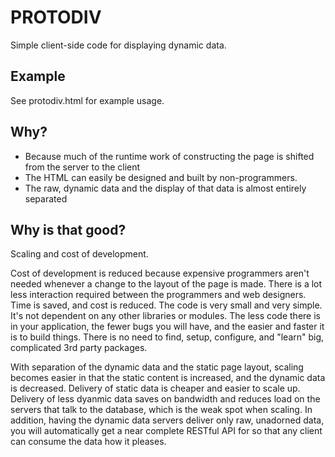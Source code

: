 # PROTODIV

Simple client-side code for displaying dynamic data.


## Example

See protodiv.html for example usage.


## Why?

* Because much of the runtime work of constructing the page is shifted from the server to the client
* The HTML can easily be designed and built by non-programmers.
* The raw, dynamic data and the display of that data is almost entirely separated


## Why is that good?

Scaling and cost of development. 

Cost of development is reduced because expensive programmers aren't needed whenever
a change to the layout of the page is made.  There is a lot less interaction required
between the programmers and web designers.  Time is saved, and cost is reduced.
The code is very small and very simple.  It's not dependent on any other libraries or
modules.  The less code there is in your application, the fewer bugs you will have, and
the easier and faster it is to build things.  There is no need to find, setup, configure,
and "learn" big, complicated 3rd party packages.

With separation of the dynamic data and the static page layout, scaling becomes easier
in that the static content is increased, and the dynamic data is decreased.  Delivery of static
data is cheaper and easier to scale up.  Delivery of less dyanmic data
saves on bandwidth and reduces load on the servers that talk to the database, which
is the weak spot when scaling.  In addition, having the dynamic data servers deliver only
raw, unadorned data, you will automatically get a near complete RESTful API for so that
any client can consume the data how it pleases.

